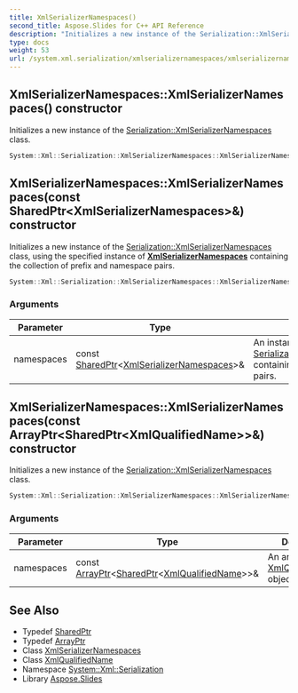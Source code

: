```yaml
---
title: XmlSerializerNamespaces()
second_title: Aspose.Slides for C++ API Reference
description: "Initializes a new instance of the Serialization::XmlSerializerNamespaces class."
type: docs
weight: 53
url: /system.xml.serialization/xmlserializernamespaces/xmlserializernamespaces/
---
```

## XmlSerializerNamespaces::XmlSerializerNamespaces() constructor


Initializes a new instance of the [Serialization::XmlSerializerNamespaces](../) class.

```cpp
System::Xml::Serialization::XmlSerializerNamespaces::XmlSerializerNamespaces()
```

## XmlSerializerNamespaces::XmlSerializerNamespaces(const SharedPtr\<XmlSerializerNamespaces\>\&) constructor


Initializes a new instance of the [Serialization::XmlSerializerNamespaces](../) class, using the specified instance of **[XmlSerializerNamespaces](../)** containing the collection of prefix and namespace pairs.

```cpp
System::Xml::Serialization::XmlSerializerNamespaces::XmlSerializerNamespaces(const SharedPtr<XmlSerializerNamespaces> &namespaces)
```


### Arguments

| Parameter | Type | Description |
| --- | --- | --- |
| namespaces | const [SharedPtr](../../../system/sharedptr/)\<[XmlSerializerNamespaces](../)\>\& | An instance of the [Serialization::XmlSerializerNamespaces](../) containing the namespace and prefix pairs. |

## XmlSerializerNamespaces::XmlSerializerNamespaces(const ArrayPtr\<SharedPtr\<XmlQualifiedName\>\>\&) constructor


Initializes a new instance of the [Serialization::XmlSerializerNamespaces](../) class.

```cpp
System::Xml::Serialization::XmlSerializerNamespaces::XmlSerializerNamespaces(const ArrayPtr<SharedPtr<XmlQualifiedName>> &namespaces)
```


### Arguments

| Parameter | Type | Description |
| --- | --- | --- |
| namespaces | const [ArrayPtr](../../../system/arrayptr/)\<[SharedPtr](../../../system/sharedptr/)\<[XmlQualifiedName](../../../system.xml/xmlqualifiedname/)\>\>\& | An array of [XmlQualifiedName](../../../system.xml/xmlqualifiedname/) objects. |

## See Also

* Typedef [SharedPtr](../../../system/sharedptr/)
* Typedef [ArrayPtr](../../../system/arrayptr/)
* Class [XmlSerializerNamespaces](../)
* Class [XmlQualifiedName](../../../system.xml/xmlqualifiedname/)
* Namespace [System::Xml::Serialization](../../)
* Library [Aspose.Slides](../../../)